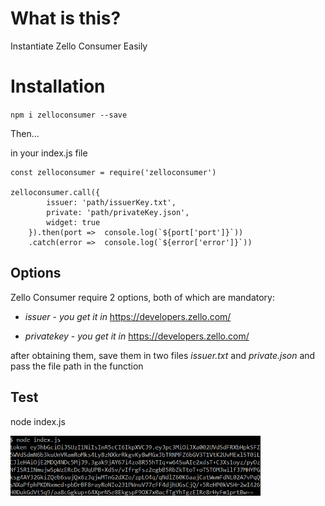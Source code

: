 # What is this?

Instantiate Zello Consumer Easily

# Installation

`npm i zelloconsumer --save`

Then...

in your index.js file
```
const zelloconsumer = require('zelloconsumer')

zelloconsumer.call({
        issuer: 'path/issuerKey.txt',
        private: 'path/privateKey.json',
        widget: true
    }).then(port =>  console.log(`${port['port']}`))
    .catch(error =>  console.log(`${error['error']}`))
```
## Options

Zello Consumer require 2 options, both of which are mandatory:

* *issuer* -  _you get it in_ https://developers.zello.com/

* *privatekey* - _you get it in_ https://developers.zello.com/


after obtaining them, save them in two files _issuer.txt_ and _private.json_
and pass the file path in the function

## Test
node index.js

<img src="https://raw.githubusercontent.com/Allanksr/zelloconsumer/gh-pages/test/token.PNG" width="400px">

